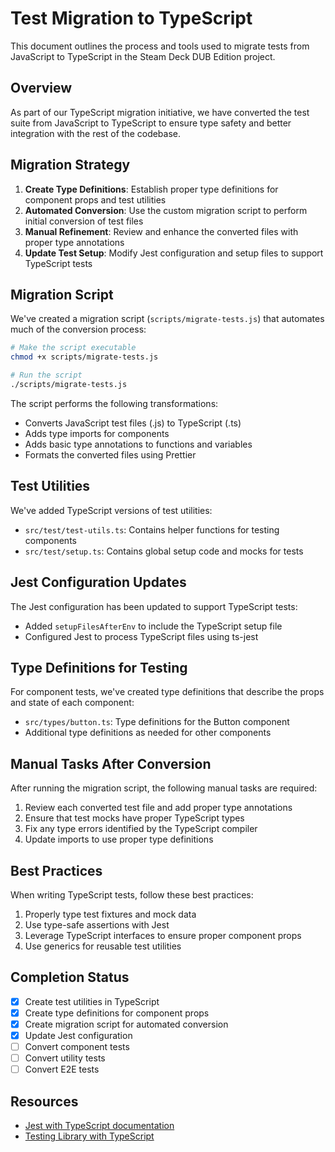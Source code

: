 # Test Migration to TypeScript

This document outlines the process and tools used to migrate tests from JavaScript to TypeScript in the Steam Deck DUB Edition project.

## Overview

As part of our TypeScript migration initiative, we have converted the test suite from JavaScript to TypeScript to ensure type safety and better integration with the rest of the codebase.

## Migration Strategy

1. **Create Type Definitions**: Establish proper type definitions for component props and test utilities
2. **Automated Conversion**: Use the custom migration script to perform initial conversion of test files
3. **Manual Refinement**: Review and enhance the converted files with proper type annotations
4. **Update Test Setup**: Modify Jest configuration and setup files to support TypeScript tests

## Migration Script

We've created a migration script (`scripts/migrate-tests.js`) that automates much of the conversion process:

```bash
# Make the script executable
chmod +x scripts/migrate-tests.js

# Run the script
./scripts/migrate-tests.js
```

The script performs the following transformations:
- Converts JavaScript test files (.js) to TypeScript (.ts)
- Adds type imports for components
- Adds basic type annotations to functions and variables
- Formats the converted files using Prettier

## Test Utilities

We've added TypeScript versions of test utilities:

- `src/test/test-utils.ts`: Contains helper functions for testing components
- `src/test/setup.ts`: Contains global setup code and mocks for tests

## Jest Configuration Updates

The Jest configuration has been updated to support TypeScript tests:

- Added `setupFilesAfterEnv` to include the TypeScript setup file
- Configured Jest to process TypeScript files using ts-jest

## Type Definitions for Testing

For component tests, we've created type definitions that describe the props and state of each component:

- `src/types/button.ts`: Type definitions for the Button component
- Additional type definitions as needed for other components

## Manual Tasks After Conversion

After running the migration script, the following manual tasks are required:

1. Review each converted test file and add proper type annotations
2. Ensure that test mocks have proper TypeScript types
3. Fix any type errors identified by the TypeScript compiler
4. Update imports to use proper type definitions

## Best Practices

When writing TypeScript tests, follow these best practices:

1. Properly type test fixtures and mock data
2. Use type-safe assertions with Jest
3. Leverage TypeScript interfaces to ensure proper component props
4. Use generics for reusable test utilities

## Completion Status

- [x] Create test utilities in TypeScript
- [x] Create type definitions for component props
- [x] Create migration script for automated conversion
- [x] Update Jest configuration
- [ ] Convert component tests
- [ ] Convert utility tests
- [ ] Convert E2E tests

## Resources

- [Jest with TypeScript documentation](https://jestjs.io/docs/getting-started#using-typescript)
- [Testing Library with TypeScript](https://testing-library.com/docs/react-testing-library/setup#typescript) 
